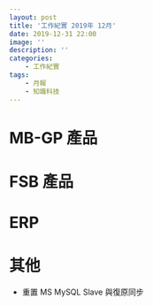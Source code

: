 ```yaml
---
layout: post
title: '工作紀實 2019年 12月'
date: 2019-12-31 22:00
image: ''
description: ''
categories:
    - 工作紀實
tags:
    - 月報
    - 知識科技
---
```

# MB-GP 產品

# FSB 產品

# ERP

# 其他

* 重置 MS MySQL Slave 與復原同步
